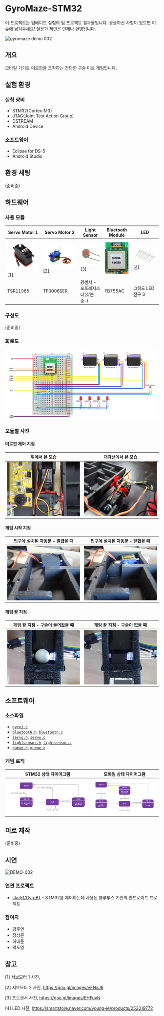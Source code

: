 # GyroMaze-STM32
이 프로젝트는 임베디드 실험의 텀 프로젝트 결과물입니다. 궁금하신 사항이 있으면 이슈에 남겨주세요! 질문과 제안은 언제나 환영입니다.

![gyromaze demo 002](resource/demo-001.gif)

## 개요

모바일 기기로 미로판을 조작하는 간단한 구슬 미로 게임입니다. 

## 실험 환경

### 실험 장비

- STM32(Cortex-M3)
- JTAG(Joint Test Action Group)
- DSTREAM
- Android Device

### 소프트웨어

- Eclipse for DS-5
- Android Studio

## 환경 세팅

(준비중)

## 하드웨어

### 사용 모듈

| Servo Motor 1                     | Servo Motor 2                                                | Light Sensor                                                 | Bluetooth Module                            | LED                                                          |
| --------------------------------- | ------------------------------------------------------------ | ------------------------------------------------------------ | ------------------------------------------- | ------------------------------------------------------------ |
| ![servo1](resource/servo1.jpg)[1] | ![servo2](resource/servo2.jpg)[[2]](https://goo.gl/images/vFNxJ6) | [![lightsensor](resource/lightsensor.jpeg)[3]](https://goo.gl/images/EHFuvN) | ![bluetooth module](resource/bluetooth.png) | ![led](resource/led.png)[[4]](https://smartstore.naver.com/young-je/products/253019772) |
| TSR11965                          | TF0006SER                                                    | 광센서 - 포토레지스터(찾는중..)                              | FB755AC                                     | 고휘도 LED전구 3                                             |

### 구성도

(준비중)

### 회로도

![모듈과 브레드보드](resource/modules_breadboard.png)

### 모듈별 사진

#### 미로판 제어 지점

|                        위에서 본 모습                        |                      대각선에서 본 모습                      |
| :----------------------------------------------------------: | :----------------------------------------------------------: |
| ![397636A6-112D-4B83-853E-200A53D8185B](resource/397636A6-112D-4B83-853E-200A53D8185B.JPG) | ![02542460-0DDD-4341-888B-A4FD266E6D54](resource/02542460-0DDD-4341-888B-A4FD266E6D54.JPG) |

#### 게임 시작 지점

|               입구에 설치된 자동문 - 열렸을 때               |               입구에 설치된 자동문 - 닫혔을 때               |
| :----------------------------------------------------------: | :----------------------------------------------------------: |
| ![9EF86831-0276-433F-A960-36CD2DF37754](resource/9EF86831-0276-433F-A960-36CD2DF37754.JPG) | ![C623DCD5-6099-4872-8271-E882BE166C12](resource/C623DCD5-6099-4872-8271-E882BE166C12.JPG) |

#### 게임 끝 지점

|              게임 끝 지점 - 구슬이 들어왔을 때               |                게임 끝 지점 - 구슬이 없을 때                 |
| :----------------------------------------------------------: | :----------------------------------------------------------: |
| ![12E8D8A7-CE0D-47B7-BEF6-C37DAC57F290](resource/12E8D8A7-CE0D-47B7-BEF6-C37DAC57F290.JPG) | ![ECF4DE6E-2FA1-4772-B9B6-166E88DD01FA](resource/ECF4DE6E-2FA1-4772-B9B6-166E88DD01FA.JPG) |

## 소프트웨어

### 소스파일

- [`gyro3.c`](ens7_20/gyro3.c)
- [`bluetooth.h`](ens7_20/bluetooth.h), [`bluetooth.c`](ens7_20/bluetooth.c)
- [`servo.h`](ens7_20/servo.h), [`servo.c`](ens7_20/servo.c)
- [`lightsensor.h`](ens7_20/lightsensor.h), [`lightsensor.c`](ens7_20/lightsensor.c)
- [`queue.h`](ens7_20/queue.h), [`queue.c`](ens7_20/queue.c)

### 게임 로직

|                  STM32 상태 다이어그램                   |                   모바일 상태 다이어그램                   |
| :------------------------------------------------------: | :--------------------------------------------------------: |
| ![state_diagram_STM32](resource/state_diagram_STM32.png) | ![state_diagram_mobile](resource/state_diagram_mobile.png) |

## 미로 제작

(준비중)

## 시연

![DEMO-002](resource/DEMO-002.gif)

### 연관 프로젝트

- [star51/GyroBT](https://github.com/star51/GyroBT) - STM32를 제어하는데 사용된 블루투스 기반의 안드로이드 프로젝트

### 참여자

- 강주연
- 정성훈
- 허태준
- 곽도영

## 참고

[1] 서보모터 1 사진, 

[2] 서보모터 2 사진, https://goo.gl/images/vFNxJ6

[3] 조도센서 사진, https://goo.gl/images/EHFuvN

[4] LED 사진, https://smartstore.naver.com/young-je/products/253019772